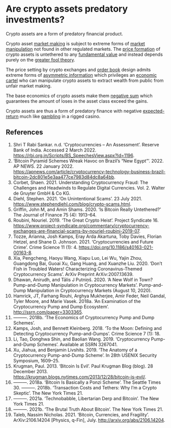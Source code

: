 # Are crypto assets predatory investments?
Crypto assets are a form of predatory financial product. 

Crypto asset [market making](../concepts/market-maker.md) is subject to extreme forms of [market manipulation](../concepts/market-manipulation.md) not found in other regulated markets. The [price formation](../concepts/price-formation.md) of crypto assets is untethered to any [fundamental value](../concepts/fundamental-value.md) and instead depends purely on the [greater fool theory](../concepts/greater-fool-theory.md). 

The price setting by crypto exchanges and [order book](../concepts/order-book.md) design admits extreme forms of [asymmetric information](../concepts/asymmetric-information.md) which privileges an [economic cartel](../concepts/cartel.md) who can manipulate crypto assets to extract wealth from public from unfair market making.

The base economics of crypto assets make them [negative sum](is-negative-sum.md) which guarantees the amount of loses in the asset class exceed the gains.

Crypto assets are thus a form of predatory finance with negative [expected-return](../concepts/expected-return.md) much like [gambling](../concepts/gambling.md) in a rigged casino.

## References
1. Shri T Rabi Sankar. n.d. ‘Cryptocurrencies – An Assessment’. Reserve Bank of India. Accessed 2 March 2022. https://rbi.org.in/Scripts/BS_SpeechesView.aspx?Id=1196.
1. ‘Bitcoin Pyramid Schemes Wreak Havoc on Brazil’s “New Egypt”’. 2022. AP NEWS. 22 January 2022. https://apnews.com/article/cryptocurrency-technology-business-brazil-bitcoin-2dc801e5e3aa477ce7983d84dc8a64bb.
1. Corbet, Shaen. 2021. Understanding Cryptocurrency Fraud: The Challenges and Headwinds to Regulate Digital Currencies. Vol. 2. Walter de Gruyter GmbH & Co KG.
1. Diehl, Stephen. 2021. ‘On Unintentional Scams’. 23 July 2021. https://www.stephendiehl.com/blog/crypto-scams.html.
1. Griffin, John M, and Amin Shams. 2020. ‘Is Bitcoin Really Untethered?’ The Journal of Finance 75 (4): 1913–64.
1. Roubini, Nouriel. 2019. ‘The Great Crypto Heist’. Project Syndicate 16. https://www.project-syndicate.org/commentary/cryptocurrency-exchanges-are-financial-scams-by-nouriel-roubini-2019-07.
1. Tozze, Arianna, Josh Kamps, Eray Arda Akartuna, Toby Davies, Florian Hetzel, and Shane D. Johnson. 2021. ‘Cryptocurrencies and Future Crime’. Crime Science 11 (1): 4. https://doi.org/10.1186/s40163-021-00163-8.
1. Xia, Pengcheng, Haoyu Wang, Xiapu Luo, Lei Wu, Yajin Zhou, Guangdong Bai, Guoai Xu, Gang Huang, and Xuanzhe Liu. 2020. ‘Don’t Fish in Troubled Waters! Characterizing Coronavirus-Themed Cryptocurrency Scams’. ArXiv Preprint ArXiv:2007.13639.
1. Dhawan, Anirudh, and Tālis J Putniņš. 2020. ‘A New Wolf in Town? Pump-and-Dump Manipulation in Cryptocurrency Markets’. Pump-and-Dump Manipulation in Cryptocurrency Markets (August 10, 2020).
1. Hamrick, JT, Farhang Rouhi, Arghya Mukherjee, Amir Feder, Neil Gandal, Tyler Moore, and Marie Vasek. 2018a. ‘An Examination of the Cryptocurrency Pump and Dump Ecosystem’. http://ssrn.com/paper=3303365.
1. ———. 2018b. ‘The Economics of Cryptocurrency Pump and Dump Schemes’.
1. Kamps, Josh, and Bennett Kleinberg. 2018. ‘To the Moon: Defining and Detecting Cryptocurrency Pump-and-Dumps’. Crime Science 7 (1): 18.
1. Li, Tao, Donghwa Shin, and Baolian Wang. 2019. ‘Cryptocurrency Pump-and-Dump Schemes’. Available at SSRN 3267041.
1. Xu, Jiahua, and Benjamin Livshits. 2019. ‘The Anatomy of a Cryptocurrency Pump-and-Dump Scheme’. In 28th USENIX Security Symposium, 1609–25.
1. Krugman, Paul. 2013. ‘Bitcoin Is Evil’. Paul Krugman Blog (blog). 28 December 2013. https://krugman.blogs.nytimes.com/2013/12/28/bitcoin-is-evil/.
1. ———. 2018a. ‘Bitcoin Is Basically a Ponzi Scheme’. The Seattle Times 30.
———. 2018b. ‘Transaction Costs and Tethers: Why I’m a Crypto Skeptic’. The New York Times 21.
1. ———. 2021a. ‘Technobabble, Libertarian Derp and Bitcoin’. The New York Times 21.
1. ———. 2021b. ‘The Brutal Truth About Bitcoin’. The New York Times 21.
1. Taleb, Nassim Nicholas. 2021. ‘Bitcoin, Currencies, and Fragility’. ArXiv:2106.14204 [Physics, q-Fin], July. http://arxiv.org/abs/2106.14204.
